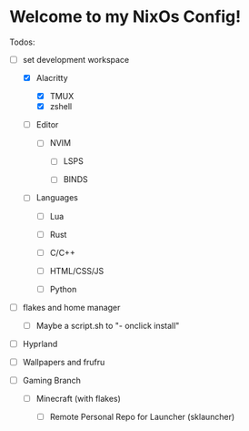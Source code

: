 # Welcome to my NixOs Config!

Todos: 
  - [ ] set development workspace
    
    - [X] Alacritty
      - [X] TMUX 
      - [X] zshell  
   
    - [ ] Editor
      
      - [ ] NVIM
        - [ ] LSPS
        - [ ] BINDS  
          
      
  
    - [ ] Languages
    
      - [ ] Lua
      - [ ] Rust
      - [ ] C/C++
      - [ ] HTML/CSS/JS
      - [ ] Python
      
  
  - [ ] flakes and home manager
    - [ ] Maybe a script.sh to "- onclick install"
  - [ ] Hyprland
  - [ ] Wallpapers and frufru
  
  - [ ] Gaming Branch
    
    - [ ] Minecraft (with flakes)
      - [ ] Remote Personal Repo for Launcher (sklauncher)
      
